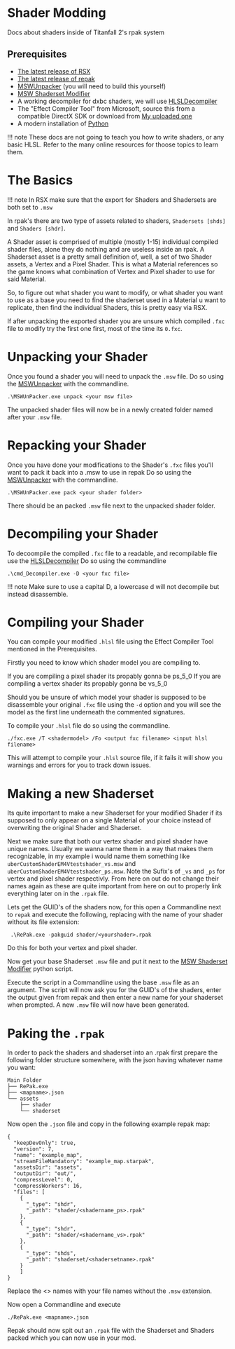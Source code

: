 # Shader Modding

Docs about shaders inside of Titanfall 2's rpak system

## Prerequisites

- [The latest release of RSX](https://github.com/r-ex/rsx/releases)
- [The latest release of repak](https://github.com/r-ex/RePak/releases)
- [MSWUnpacker](https://github.com/RoyalBlue1/MSWUnPacker) (you will need to build this yourself)
- [MSW Shaderset Modifier](https://github.com/EM4Volts/MSW_shds_modifier)
- A working decompiler for dxbc shaders, we will use [HLSLDecompiler](https://github.com/zxxyye/HLSLDecompiler)
- The "Effect Compiler Tool" from Microsoft, source this from a compatible DirectX SDK or download from [My uploaded one](https://mega.nz/file/jYsUkKbD#Vur3NnpoP25xrZ-UMAgH8Edo7i1o5nGbqFA7XWyIthk)
- A modern installation of [Python](https://www.python.org/downloads/)



!!! note
    These docs are not going to teach you how to write shaders, or any basic HLSL.
    Refer to the many online resources for thoose topics to learn them.



# The Basics

!!! note
    In RSX make sure that the export for Shaders and Shadersets are both set to `.msw`

In rpak's there are two type of assets related to shaders, `Shadersets [shds]` and `Shaders [shdr]`.

A Shader asset is comprised of multiple (mostly 1-15) individual compiled shader files, alone they do nothing and are useless inside an rpak.
A Shaderset asset is a pretty small definition of, well, a set of two Shader assets, a Vertex and a Pixel Shader. This is what a Material references so the game knows what combination of Vertex and Pixel shader to use for said Material.

So, to figure out what shader you want to modify, or what shader you want to use as a base you need to find the shaderset used in a Material u want to replicate, then find the individual Shaders, this is pretty easy via RSX.

If after unpacking the exported shader you are unsure which compiled `.fxc` file to modify try the first one first, most of the time its `0.fxc`.



# Unpacking your Shader

Once you found a shader you will need to unpack the `.msw` file.
Do so using the [MSWUnpacker](https://github.com/RoyalBlue1/MSWUnPacker) with the commandline.

``` .\MSWUnPacker.exe unpack <your msw file> ```

The unpacked shader files will now be in a newly created folder named after your ```.msw``` file.

# Repacking your Shader

Once you have done your modifications to the Shader's `.fxc` files you'll want to pack it back into a .msw to use in repak
Do so using the [MSWUnpacker](https://github.com/RoyalBlue1/MSWUnPacker) with the commandline.

``` .\MSWUnPacker.exe pack <your shader folder> ```

There should be an packed `.msw` file next to the unpacked shader folder.

# Decompiling your Shader

To decoompile the compiled `.fxc` file to a readable, and recompilable file use the [HLSLDecompiler](https://github.com/zxxyye/HLSLDecompiler)
Do so using the commandline

``` .\cmd_Decompiler.exe -D <your fxc file> ``` 

!!! note
    Make sure to use a capital D, a lowercase d will not decompile but instead disassemble.

# Compiling your Shader

You can compile your modified `.hlsl` file using the Effect Compiler Tool mentioned in the Prerequisites.

Firstly you need to know which shader model you are compiling to.

If you are compiling a pixel shader its propably gonna be ps_5_0
If you are compiling a vertex shader its propably gonna be vs_5_0

Should you be unsure of which model your shader is supposed to be disassemble your original `.fxc` file using the `-d` option and you will see the model as the first line underneath the commented signatures.

To compile your `.hlsl` file do so using the commandline.

``` ./fxc.exe /T <shadermodel> /Fo <output fxc filename> <input hlsl filename> ```

This will attempt to compile your `.hlsl` source file, if it fails it will show you warnings and errors for you to track down issues.


# Making a new Shaderset
Its quite important to make a new Shaderset for your modified Shader if its supposed to only appear on a single Material of your choice instead of overwriting the original Shader and Shaderset.

Next we make sure that both our vertex shader and pixel shader have unique names.
Usually we wanna name them in a way that makes them recognizable, in my example i would name them something like `uberCustomShaderEM4Vtestshader_vs.msw` and `uberCustomShaderEM4Vtestshader_ps.msw`.
Note the Sufix's of `_vs` and `_ps` for vertex and pixel shader respectivly.
From here on out do not change their names again as these are quite important from here on out to properly link everything later on in the `.rpak` file.

Lets get the GUID's of the shaders now, for this open a Commandline next to `repak` and execute the following, replacing <yourshader> with the name of your shader without its file extension:

``` .\RePak.exe -pakguid shader/<yourshader>.rpak```

Do this for both your vertex and pixel shader.

Now get your base Shaderset `.msw` file and put it next to the [MSW Shaderset Modifier](https://github.com/EM4Volts/MSW_shds_modifier) python script.

Execute the script in a Commandline using the base `.msw` file as an argument.
The script will now ask you for the GUID's of the shaders, enter the output given from repak and then enter a new name for your shaderset when prompted.
A new `.msw` file will now have been generated.


# Paking the `.rpak`

In order to pack the shaders and shaderset into an .rpak first prepare the following folder structure somewhere, with the json having whatever name you want:

```
Main Folder
├── RePak.exe
├── <mapname>.json
└── assets
    ├── shader
    └── shaderset
```

Now open the `.json` file and copy in the following example repak map:

```
{
  "keepDevOnly": true,
  "version": 7,
  "name": "example_map",
  "streamFileMandatory": "example_map.starpak",
  "assetsDir": "assets",
  "outputDir": "out/",
  "compressLevel": 0,
  "compressWorkers": 16,
  "files": [
    {
      "_type": "shdr",
      "_path": "shader/<shadername_ps>.rpak"
    },
    {
      "_type": "shdr",
      "_path": "shader/<shadername_vs>.rpak"
    },
    {
      "_type": "shds",
      "_path": "shaderset/<shadersetname>.rpak"
    }
    ]
} 
```

Replace the <> names with your file names without the `.msw` extension.

Now open a Commandline and execute

``` ./RePak.exe <mapname>.json ```

Repak should now spit out an `.rpak` file with the Shaderset and Shaders packed which you can now use in your mod.